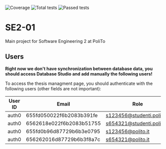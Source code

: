 ![Coverage](https://img.shields.io/badge/Coverage-42.48%25-red)
![Total tests](https://img.shields.io/badge/Total%20tests-109-green)
![Passed tests](https://img.shields.io/badge/Passed%20tests-2-red)

# SE2-01

Main project for Software Engineering 2 at PoliTo

## Users

**Right now we don't have synchronization between database data, you should access Database Studio and add manually the following users!**

To access the thesis managment page, you should authenticate with the following users (other fields are not important):

| User ID                        | Email                      | Role    |
| ------------------------------ | -------------------------- | ------- |
| auth0|655fd050022f6b2083b391fe | s123456@studenti.polito.it | student |
| auth0|6562618e022f6b2083b51755 | s654321@studenti.polito.it | student |
| auth0|655fd0b96d87729b6b3e0795 | s123456@polito.it          | teacher |
| auth0|656262016d87729b6b3f8a7c | s654321@polito.it          | teacher |
